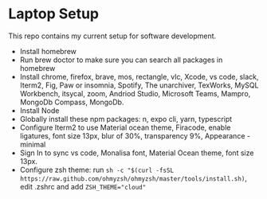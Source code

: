 # Laptop Setup

This repo contains my current setup for software development.

- Install homebrew
- Run brew doctor to make sure you can search all packages in homebrew
- Install chrome, firefox, brave, mos, rectangle, vlc, Xcode, vs code, slack, Iterm2, Fig, Paw or insomnia, Spotify, The unarchiver, TexWorks, MySQL Workbench, itsycal, zoom, Andriod Studio, Microsoft Teams, Mampro, MongoDb Compass, MongoDb.
- Install Node
- Globally install these npm packages: n, expo cli, yarn, typescript
- Configure Iterm2 to use Material ocean theme, Firacode, enable ligatures, font size 13px, blur of 30%, transparency 9%, Appearance - minimal
- Sign In to sync vs code, Monalisa font, Material Ocean theme, font size 13px.
- Configure zsh theme: run `sh -c "$(curl -fsSL https://raw.github.com/ohmyzsh/ohmyzsh/master/tools/install.sh)`, edit .zshrc and add `ZSH_THEME="cloud"`
